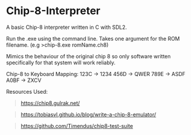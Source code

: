 # Chip-8-Interpreter
A basic Chip-8 interpreter written in C with SDL2.

Run the .exe using the command line. Takes one argument for the ROM filename. (e.g >chip-8.exe romName.ch8)

Mimics the behaviour of the original chip 8 so only software written specifically for that system will work reliably.

Chip-8 to Keyboard Mapping:
123C -> 1234
456D -> QWER
789E -> ASDF
A0BF -> ZXCV

Resources Used:

> https://chip8.gulrak.net/

> https://tobiasvl.github.io/blog/write-a-chip-8-emulator/

> https://github.com/Timendus/chip8-test-suite

